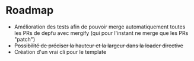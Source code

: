 # Roadmap

* Amélioration des tests afin de pouvoir merge automatiquement toutes les PRs de depfu avec mergify (qui pour l'instant ne merge que les PRs "patch")
* ~~Possibilité de préciser la hauteur et la largeur dans la loader directive~~
* Création d'un vrai cli pour le template
